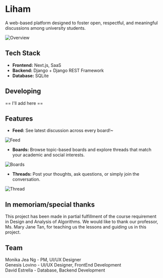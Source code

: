 # Liham
A web-based platform designed to foster open, respectful, and meaningful discussions among university students.

![Overview](https://github.com/user-attachments/assets/9e22839c-ae0e-496a-bc12-5f36ca1360e2)

## Tech Stack
- **Frontend:** Next.js, SaaS
- **Backend:** Django + Django REST Framework
- **Database:** SQLite 

## Developing
== I'll add here ==

## Features

- **Feed:** See latest discussion across every board!~

![Feed](https://github.com/user-attachments/assets/26ad63ed-1e54-4bc1-9d35-7b30c0b168b6)

- **Boards:** Browse topic-based boards and explore threads that match your academic and social interests.

![Boards](https://github.com/user-attachments/assets/a4a8d2cb-cb6e-47c9-8d49-595664495885)


- **Threads:**  Post your thoughts, ask questions, or simply join the conversation.

![Thread](https://github.com/user-attachments/assets/0b8c13ca-f05b-416d-9034-11eabca74645)


## In memoriam/special thanks
This project has been made in partial fulfillment of the course requirement in Design and Analysis of Algorithms. We would like to thank our professor, Ms. Mary Jane Tan, for teaching us the lessons and guiding us in this project.

## Team
Monika Jea Ng - PM, UI/UX Designer    
Genesis Lovino - UI/UX Designer, FrontEnd Development  
David Estrella - Database, Backend Development

